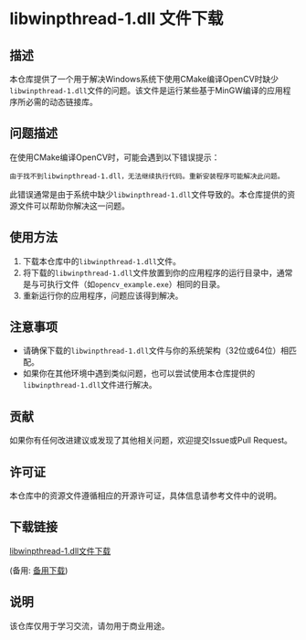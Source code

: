 # libwinpthread-1.dll 文件下载

## 描述
本仓库提供了一个用于解决Windows系统下使用CMake编译OpenCV时缺少`libwinpthread-1.dll`文件的问题。该文件是运行某些基于MinGW编译的应用程序所必需的动态链接库。

## 问题描述
在使用CMake编译OpenCV时，可能会遇到以下错误提示：

```
由于找不到libwinpthread-1.dll，无法继续执行代码。重新安装程序可能解决此问题。
```

此错误通常是由于系统中缺少`libwinpthread-1.dll`文件导致的。本仓库提供的资源文件可以帮助你解决这一问题。

## 使用方法
1. 下载本仓库中的`libwinpthread-1.dll`文件。
2. 将下载的`libwinpthread-1.dll`文件放置到你的应用程序的运行目录中，通常是与可执行文件（如`opencv_example.exe`）相同的目录。
3. 重新运行你的应用程序，问题应该得到解决。

## 注意事项
- 请确保下载的`libwinpthread-1.dll`文件与你的系统架构（32位或64位）相匹配。
- 如果你在其他环境中遇到类似问题，也可以尝试使用本仓库提供的`libwinpthread-1.dll`文件进行解决。

## 贡献
如果你有任何改进建议或发现了其他相关问题，欢迎提交Issue或Pull Request。

## 许可证
本仓库中的资源文件遵循相应的开源许可证，具体信息请参考文件中的说明。

## 下载链接
[libwinpthread-1.dll文件下载](https://pan.quark.cn/s/5c15add41ff2) 

(备用: [备用下载](https://pan.baidu.com/s/1LmVNvoCnZsIsdXdH6-L6aQ?pwd=1234))

## 说明

该仓库仅用于学习交流，请勿用于商业用途。
